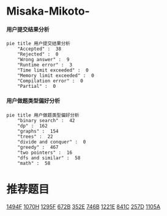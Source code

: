 # Misaka-Mikoto-

<!-- tabs:start -->



#### **用户提交结果分析**

```mermaid
pie title 用户提交结果分析
    "Accepted" :  38
    "Rejected" :  0
    "Wrong answer" :  9
    "Runtime error" :  3
    "Time limit exceeded" :  0
    "Memory limit exceeded" :  0
    "Compilation error" :  0
    "Partial" :  0
```

#### **用户做题类型偏好分析**

```mermaid
pie title 用户做题类型偏好分析
    "binary search" :  42
    "dp" :  162
    "graphs" :  154
    "trees" :  22
    "divide and conquer" :  0
    "greedy" :  467
    "two pointers" :  16
    "dfs and similar" :  58
    "math" :  58
```



<!-- tabs:end -->
# 推荐题目
[1494F](https://codeforces.com/contest/1494/problem/F)
[1070H](https://codeforces.com/contest/1070/problem/H)
[1295F](https://codeforces.com/contest/1295/problem/F)
[672B](https://codeforces.com/contest/672/problem/B)
[352E](https://codeforces.com/contest/352/problem/E)
[746B](https://codeforces.com/contest/746/problem/B)
[1221E](https://codeforces.com/contest/1221/problem/E)
[841C](https://codeforces.com/contest/841/problem/C)
[257D](https://codeforces.com/contest/257/problem/D)
[1105A](https://codeforces.com/contest/1105/problem/A)
